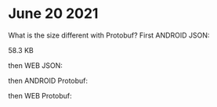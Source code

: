 # June 20 2021

What is the size different with Protobuf? First ANDROID JSON:

58.3 KB

then WEB JSON:

then ANDROID Protobuf:

then WEB Protobuf:

